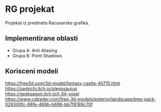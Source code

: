 # RG projekat
Projekat iz predmeta Racunarska grafika. 

## Implementirane oblasti
- Grupa A: Anti Aliasing
- Grupa B: Point Shadows

## Korisceni modeli
https://free3d.com/3d-model/fantasy-castle-40715.html  
https://sankichi.itch.io/stegosaurus  
https://geeksagon.itch.io/t-34-voxel  
https://www.cgtrader.com/free-3d-models/exterior/landscape/tree-pack-029300fc-98fe-469b-b688-bb7f8189c70f  
